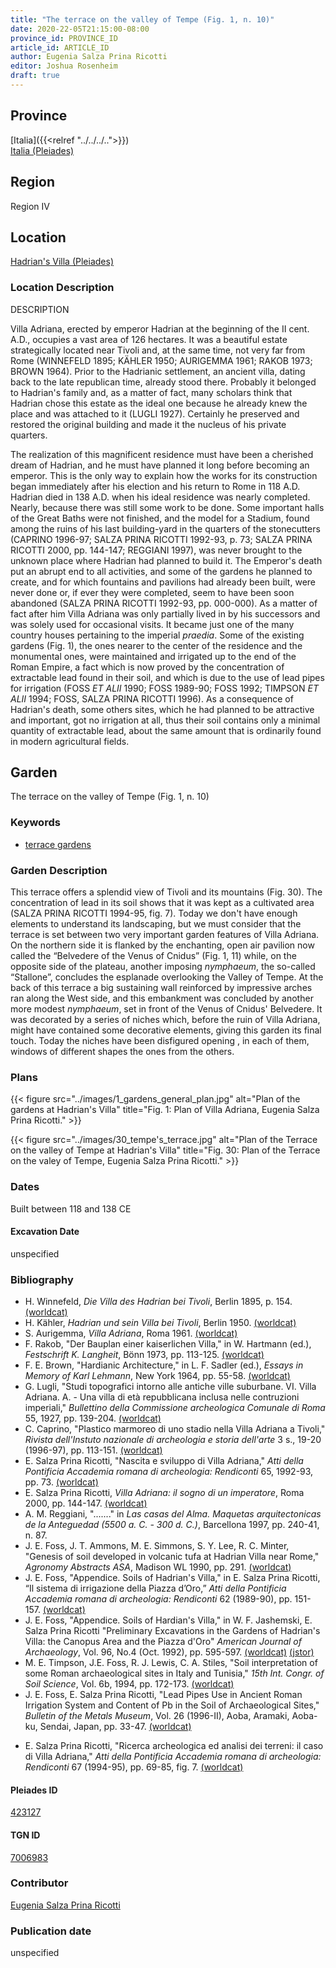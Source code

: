 ```yaml
---
title: "The terrace on the valley of Tempe (Fig. 1, n. 10)"
date: 2020-22-05T21:15:00-08:00
province_id: PROVINCE_ID
article_id: ARTICLE_ID
author: Eugenia Salza Prina Ricotti
editor: Joshua Rosenheim
draft: true
---
```


## Province

[Italia]({{<relref "../../../..">}}) \
[Italia (Pleiades)](https://pleiades.stoa.org/places/1052)

## Region

Region IV
<!-- find link to Italia, Regio IV: Samnium? -->

## Location

[Hadrian's Villa (Pleiades)](https://pleiades.stoa.org/places/423127)

### Location Description

DESCRIPTION

Villa Adriana, erected by emperor Hadrian at the beginning of the II cent. A.D., occupies a vast area of 126 hectares. It was a beautiful estate strategically located near Tivoli and, at the same time, not very far from Rome (WINNEFELD 1895; KÄHLER 1950; AURIGEMMA 1961; RAKOB 1973; BROWN 1964). Prior to the Hadrianic settlement, an ancient villa, dating back to the late republican time, already stood there. Probably it belonged to Hadrian's family and, as a matter of fact, many scholars think that Hadrian chose this estate as the ideal one because he already knew the place and was attached to it (LUGLI 1927). Certainly he preserved and restored the original building and made it the nucleus of his private quarters.

The realization of this magnificent residence must have been a cherished dream of Hadrian, and he must have planned it long before becoming an emperor. This is the only way to explain how the works for its construction began immediately after his election and his return to Rome in 118 A.D. Hadrian died in 138 A.D. when his ideal residence was nearly completed. Nearly, because there was still some work to be done. Some important halls of the Great Baths were not finished, and the model for a Stadium, found among the ruins of his last building-yard in the quarters of the stonecutters (CAPRINO 1996-97; SALZA PRINA RICOTTI 1992-93, p. 73; SALZA PRINA RICOTTI 2000, pp. 144-147; REGGIANI 1997), was never brought to the unknown place where Hadrian had planned to build it. The Emperor's death put an abrupt end to all activities, and some of the gardens he planned to create, and for which fountains and pavilions had already been built, were never done or, if ever they were completed, seem to have been soon abandoned (SALZA PRINA RICOTTI 1992-93, pp. 000-000). As a matter of fact after him Villa Adriana was only partially lived in by his successors and was solely used for occasional visits. It became just one of the many country houses pertaining to the imperial *praedia*. Some of the existing gardens (Fig. 1), the ones nearer to the center of the residence and the monumental ones, were maintained and irrigated up to the end of the Roman Empire, a fact which is now proved by the concentration of extractable lead found in their soil, and which is due to the use of lead pipes for irrigation (FOSS *ET ALII* 1990; FOSS 1989-90; FOSS 1992; TIMPSON *ET ALII* 1994; FOSS, SALZA PRINA RICOTTI 1996). As a consequence of Hadrian's death, some others sites, which he had planned to be attractive and important, got no irrigation at all, thus their soil contains only a minimal quantity of extractable lead, about the same amount that is ordinarily found in modern agricultural fields.

## Garden

The terrace on the valley of Tempe (Fig. 1, n. 10)

### Keywords

- [terrace gardens](http://vocab.getty.edu/page/aat/300404778)

### Garden Description

This terrace offers a splendid view of Tivoli and its mountains (Fig. 30). The concentration of lead in its soil shows that it was kept as a cultivated area (SALZA PRINA RICOTTI 1994-95, fig. 7). Today we don't have enough elements to understand its landscaping, but we must consider that the terrace is set between two very important garden features of Villa Adriana. On the northern side it is flanked by the enchanting, open air pavilion now called the “Belvedere of the Venus of Cnidus” (Fig. 1, 11) while, on the opposite side of the plateau, another imposing *nymphaeum*, the so-called “Stallone”, concludes the esplanade overlooking the Valley of Tempe. At the back of this terrace a big sustaining wall reinforced by impressive arches ran along the West side, and this embankment was concluded by another more modest *nymphaeum*, set in front of the Venus of Cnidus' Belvedere. It was decorated by a series of niches which, before the ruin of Villa Adriana, might have contained some decorative elements, giving this garden its final touch. Today the niches have been disfigured opening , in each of them, windows of different shapes the ones from the others.

### Plans

{{< figure src="../images/1_gardens_general_plan.jpg" alt="Plan of the gardens at Hadrian's Villa" title="Fig. 1: Plan of Villa Adriana, Eugenia Salza Prina Ricotti." >}}

{{< figure src="../images/30_tempe's_terrace.jpg" alt="Plan of the Terrace on the valley of Tempe at Hadrian's Villa" title="Fig. 30: Plan of the Terrace on the valey of Tempe, Eugenia Salza Prina Ricotti." >}}

### Dates

Built between 118 and 138 CE

#### Excavation Date

unspecified

### Bibliography

<!-- Bibliography for Location Description -->
* H. Winnefeld, *Die Villa des Hadrian bei Tivoli*, Berlin 1895, p. 154. [(worldcat)](http://www.worldcat.org/oclc/12847711)
* H. Kähler, *Hadrian und sein Villa bei Tivoli*, Berlin 1950. [(worldcat)](http://www.worldcat.org/oclc/1034105)
* S. Aurigemma, *Villa Adriana*, Roma 1961. [(worldcat)](http://www.worldcat.org/oclc/646837399)
* F. Rakob, "Der Bauplan einer kaiserlichen Villa," in W. Hartmann (ed.), *Festschrift K. Langheit*, Bönn 1973, pp. 113-125. [(worldcat)](http://www.worldcat.org/oclc/300184474)
* F. E. Brown, "Hardianic Architecture," in L. F. Sadler (ed.), *Essays in Memory of Karl Lehmann*, New York 1964, pp. 55-58. [(worldcat)](http://www.worldcat.org/oclc/911991480)
* G. Lugli, "Studi topografici intorno alle antiche ville suburbane. VI. Villa Adriana. A. - Una villa di età repubblicana inclusa nelle contruzioni imperiali," *Bullettino della Commissione archeologica Comunale di Roma* 55, 1927, pp. 139-204. [(worldcat)](http://www.worldcat.org/oclc/1716088)
* C. Caprino, "Plastico marmoreo di uno stadio nella Villa Adriana a Tivoli," *Rivista dell'Instuto nazionale di archeologia e storia dell'arte* 3 s., 19-20 (1996-97), pp. 113-151. [(worldcat)](http://www.worldcat.org/oclc/1754035)
* E. Salza Prina Ricotti, "Nascita e sviluppo di Villa Adriana," *Atti della Pontificia Accademia romana di archeologia: Rendiconti* 65, 1992-93, pp. 73. [(worldcat)](http://www.worldcat.org/oclc/797448140)
* E. Salza Prina Ricotti, *Villa Adriana: il sogno di un imperatore*, Roma 2000, pp. 144-147. [(worldcat)](http://www.worldcat.org/oclc/46784026)
* A. M. Reggiani, "......." in *Las casas del Alma. Maquetas arquitectonicas de la Anteguedad (5500 a. C. - 300 d. C.)*, Barcellona 1997, pp. 240-41, n. 87. <!-- Title needed --><!-- worldcat link needed -->
* J. E. Foss, J. T. Ammons, M. E. Simmons, S. Y. Lee, R. C. Minter, "Genesis of soil developed in volcanic tufa at Hadrian Villa near Rome," *Agronomy Abstracts ASA*, Madison WL 1990, pp. 291. [(worldcat)](http://www.worldcat.org/oclc/1644021)
* J. E. Foss, "Appendice. Soils of Hadrian's Villa," in E. Salza Prina Ricotti, “Il sistema di irrigazione della Piazza d’Oro,” *Atti della Pontificia Accademia romana di archeologia: Rendiconti* 62 (1989-90), pp. 151-157. [(worldcat)](http://www.worldcat.org/oclc/1074521932)
* J. E. Foss, "Appendice. Soils of Hardian's Villa," in W. F. Jashemski, E. Salza Prina Ricotti "Preliminary Excavations in the Gardens of Hadrian's Villa: the Canopus Area and the Piazza d'Oro" *American Journal of Archaeology*, Vol. 96, No.4 (Oct. 1992), pp. 595-597. [(worldcat)](http://www.worldcat.org/oclc/1032864253)<!-- worldcat link is for the journal, not the specific issue thereof --> [(jstor)](http://www.jstor.org/stable/505186)
* M. E. Timpson, J.E. Foss, R. J. Lewis, C. A. Stiles, "Soil interpretation of some Roman archaeological sites in Italy and Tunisia," *15th Int. Congr. of Soil Science*, Vol. 6b, 1994, pp. 172-173. [(worldcat)](http://www.worldcat.org/oclc/32679652)
* J. E. Foss, E. Salza Prina Ricotti, "Lead Pipes Use in Ancient Roman Irrigation System and Content of Pb in the Soil of Archaeological Sites," *Bulletin of the Metals Museum*, Vol. 26 (1996-II), Aoba, Aramaki, Aoba-ku, Sendai, Japan, pp. 33-47. [(worldcat)](http://www.worldcat.org/oclc/1040851034)
<!-- Bibliography for Garden Description -->
* E. Salza Prina Ricotti, "Ricerca archeologica ed analisi dei terreni: il caso di Villa Adriana," *Atti della Pontificia Accademia romana di archeologia: Rendiconti* 67 (1994-95), pp. 69-85, fig. 7. [(worldcat)](http://www.worldcat.org/oclc/1006002216) <!-- link to specific issue needed -->

#### Pleiades ID

[423127](https://pleiades.stoa.org/places/423127)
<!-- this is the Pleiades ID for Villa Hadriani, awaiting publication of a place resource for this specific garden within Villa Hadriani -->

#### TGN ID

[7006983](http://vocab.getty.edu/page/tgn/7006983)
<!-- this is the TGN ID for Hadrian's Villa, not for this particular garden -->

### Contributor

[Eugenia Salza Prina Ricotti](http://worldcat.org/identities/lccn-n84111978/)

### Publication date

unspecified
